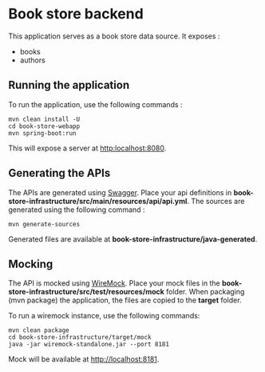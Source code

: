 # Book store backend

This application serves as a book store data source.
It exposes :

  - books
  - authors
  
## Running the application

To run the application, use the following commands :

    mvn clean install -U
    cd book-store-webapp
    mvn spring-boot:run
    
This will expose a server at [http:localhost:8080](http:localhost:8080).

## Generating the APIs

The APIs are generated using [Swagger](https://swagger.io/).
Place your api definitions in **book-store-infrastructure/src/main/resources/api/api.yml**.
The sources are generated using the following command :

    mvn generate-sources
    
Generated files are available at **book-store-infrastructure/java-generated**.

## Mocking

The API is mocked using [WireMock](http://wiremock.org/).
Place your mock files in the **book-store-infrastructure/src/test/resources/mock** folder.
When packaging (mvn package) the application, the files are copied to the **target** folder.

To run a wiremock instance, use the following commands:

    mvn clean package
    cd book-store-infrastructure/target/mock
    java -jar wiremock-standalone.jar --port 8181
    
Mock will be available at [http://localhost:8181](http://localhost:8181).